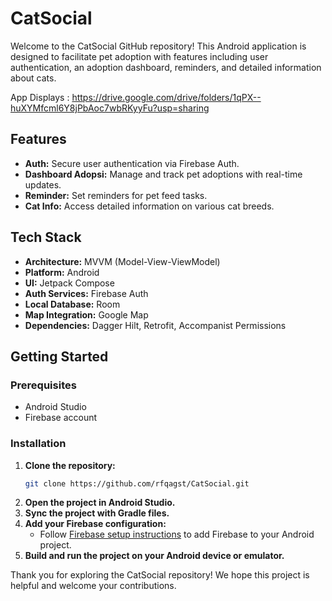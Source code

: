 # CatSocial

Welcome to the CatSocial GitHub repository! This Android application is designed to facilitate pet adoption with features including user authentication, an adoption dashboard, reminders, and detailed information about cats.

App Displays :
https://drive.google.com/drive/folders/1qPX--huXYMfcml6Y8jPbAoc7wbRKyyFu?usp=sharing

## Features

- **Auth:** Secure user authentication via Firebase Auth.
- **Dashboard Adopsi:** Manage and track pet adoptions with real-time updates.
- **Reminder:** Set reminders for pet feed tasks.
- **Cat Info:** Access detailed information on various cat breeds.

## Tech Stack

- **Architecture:** MVVM (Model-View-ViewModel)
- **Platform:** Android
- **UI:** Jetpack Compose
- **Auth Services:** Firebase Auth
- **Local Database:** Room
- **Map Integration:** Google Map
- **Dependencies:** Dagger Hilt, Retrofit, Accompanist Permissions

## Getting Started

### Prerequisites

- Android Studio
- Firebase account

### Installation

1. **Clone the repository:**
   ```bash
   git clone https://github.com/rfqagst/CatSocial.git
   ```
2. **Open the project in Android Studio.**
3. **Sync the project with Gradle files.**
4. **Add your Firebase configuration:**
   - Follow [Firebase setup instructions](https://firebase.google.com/docs/android/setup) to add Firebase to your Android project.
5. **Build and run the project on your Android device or emulator.**

Thank you for exploring the CatSocial repository! We hope this project is helpful and welcome your contributions.
